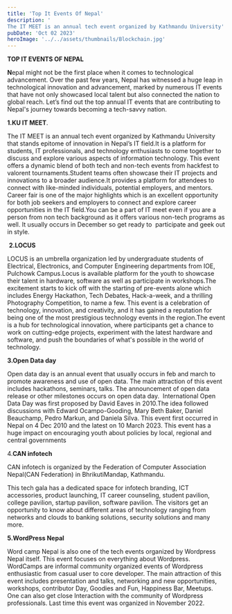 ```yaml
---
title: 'Top It Events Of Nepal'
description: '
The IT MEET is an annual tech event organized by Kathmandu University'
pubDate: 'Oct 02 2023'
heroImage: '../../assets/thumbnails/Blockchain.jpg'
---
```


<!-- **TOP IT EVENTS OF NEPAL** -->

**TOP IT EVENTS OF NEPAL**

**N**epal might not be the first place when it comes to technological advancement. Over the past few years, Nepal has witnessed a huge leap in technological innovation and advancement, marked by numerous IT events that have not only showcased local talent but also connected the nation to global reach. Let’s find out the top annual IT events that are contributing to Nepal's journey towards becoming a tech-savvy nation.

**1.KU IT MEET**.

The IT MEET is an annual tech event organized by Kathmandu University that stands epitome of innovation in Nepal’s IT field.It is a platform for students, IT professionals, and technology enthusiasts to come together to discuss and explore various aspects of information technology. This event offers a dynamic blend of both tech and non-tech events from hackfest to valorent tournaments.Student teams often showcase their IT projects and innovations to a broader audience.It provides a platform for attendees to connect with like-minded individuals, potential employers, and mentors. Career fair is one of the major highlights which is an excellent opportunity for both job seekers and employers to connect and explore career opportunities in the IT field.You can be a part of IT meet even if you are a person from non tech background as it offers various non-tech programs as well. It usually occurs in December so get ready to  participate and geek out in style.

 **2.LOCUS**

LOCUS is an umbrella organization led by undergraduate students of Electrical, Electronics, and Computer Engineering departments from IOE, Pulchowk Campus.Locus is available platform for the youth to showcase their talent in hardware, software as well as participate in workshops.The excitement starts to kick off with the starting of pre-events alone which includes Energy Hackathon, Tech Debates, Hack-a-week, and a thrilling Photography Competition, to name a few. This event is a celebration of technology, innovation, and creativity, and it has gained a reputation for being one of the most prestigious technology events in the region.The event is a hub for technological innovation, where participants get a chance to work on cutting-edge projects, experiment with the latest hardware and software, and push the boundaries of what's possible in the world of technology.

**3.Open Data day**

Open data day is an annual event that usually occurs in feb and march to promote awareness and use of open data. The main attraction of this event includes hackathons, seminars, talks. The announcement of open data release or other milestones occurs on open data day.  International Open Data Day was first proposed by David Eaves in 2010.The idea followed discussions with Edward Ocampo-Gooding, Mary Beth Baker, Daniel Beauchamp, Pedro Markun, and Daniela Silva. This event first occurred in Nepal on 4 Dec 2010 and the latest on 10 March 2023. This event has a huge impact on encouraging youth about policies by local, regional and central governments

4.**CAN infotech**

CAN infotech is organized by the Federation of Computer Association Nepal(CAN Federation) in BhrikutiMandap, Kathmandu.

This tech gala has a dedicated space for infotech branding, ICT accessories, product launching, IT career counseling, student pavilion, college pavilion, startup pavilion, software pavilion. The visitors get an opportunity to know about different areas of technology ranging from networks and clouds to banking solutions, security solutions and many more. 

**5.WordPress Nepal**

Word camp Nepal is also one of the tech events organized by Wordpress Nepal itself. This event focuses on everything about Wordpress. WordCamps are informal community organized events of Wordpress enthusiastic from casual user to core developer. The main attraction of this event includes presentation and talks, networking and new opportunities, workshops, contributor Day, Goodies and Fun, Happiness Bar, Meetups. One can also get close Interaction with the community of Wordpress professionals.
Last time this event was organized in November 2022.
